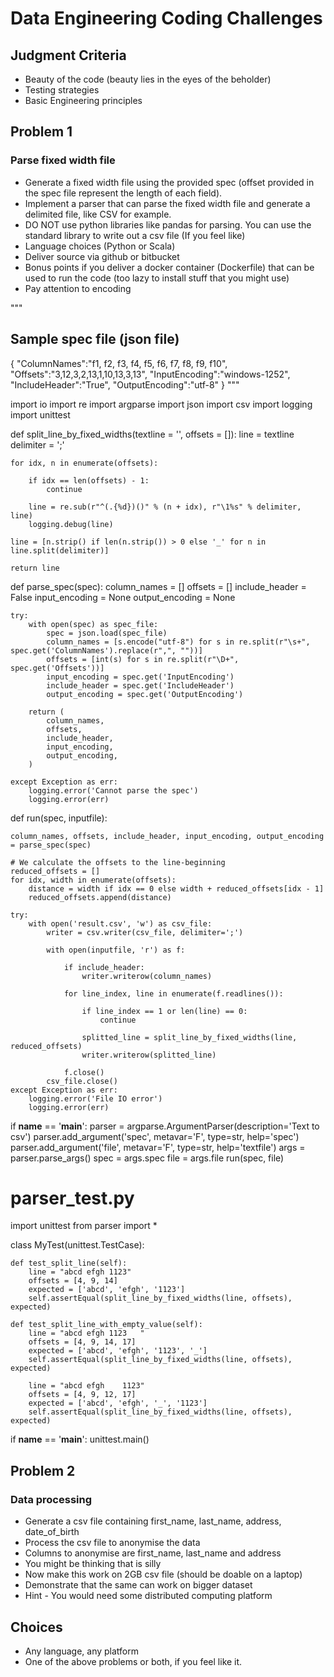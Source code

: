 # Data Engineering Coding Challenges

## Judgment Criteria

- Beauty of the code (beauty lies in the eyes of the beholder)
- Testing strategies
- Basic Engineering principles

## Problem 1

### Parse fixed width file

- Generate a fixed width file using the provided spec (offset provided in the spec file represent the length of each field).
- Implement a parser that can parse the fixed width file and generate a delimited file, like CSV for example.
- DO NOT use python libraries like pandas for parsing. You can use the standard library to write out a csv file (If you feel like)
- Language choices (Python or Scala)
- Deliver source via github or bitbucket
- Bonus points if you deliver a docker container (Dockerfile) that can be used to run the code (too lazy to install stuff that you might use)
- Pay attention to encoding

"""
## Sample spec file (json file)
{
    "ColumnNames":"f1, f2, f3, f4, f5, f6, f7, f8, f9, f10",
    "Offsets":"3,12,3,2,13,1,10,13,3,13",
    "InputEncoding":"windows-1252",
    "IncludeHeader":"True",
    "OutputEncoding":"utf-8"
}
"""

import io
import re
import argparse
import json
import csv
import logging
import unittest


def split_line_by_fixed_widths(textline = '', offsets = []):
    line = textline
    delimiter = ';'

    for idx, n in enumerate(offsets):

        if idx == len(offsets) - 1:
            continue

        line = re.sub(r"^(.{%d})()" % (n + idx), r"\1%s" % delimiter, line)
        logging.debug(line)

    line = [n.strip() if len(n.strip()) > 0 else '_' for n in line.split(delimiter)]

    return line


def parse_spec(spec):
    column_names = []
    offsets = []
    include_header = False
    input_encoding = None
    output_encoding = None

    try:
        with open(spec) as spec_file:
            spec = json.load(spec_file)
            column_names = [s.encode("utf-8") for s in re.split(r"\s+", spec.get('ColumnNames').replace(r",", ""))]
            offsets = [int(s) for s in re.split(r"\D+", spec.get('Offsets'))]
            input_encoding = spec.get('InputEncoding')
            include_header = spec.get('IncludeHeader')
            output_encoding = spec.get('OutputEncoding')

        return (
            column_names,
            offsets,
            include_header,
            input_encoding,
            output_encoding,
        )

    except Exception as err:
        logging.error('Cannot parse the spec')
        logging.error(err)


def run(spec, inputfile):

    column_names, offsets, include_header, input_encoding, output_encoding = parse_spec(spec)

    # We calculate the offsets to the line-beginning
    reduced_offsets = []
    for idx, width in enumerate(offsets):
        distance = width if idx == 0 else width + reduced_offsets[idx - 1]
        reduced_offsets.append(distance)

    try:
        with open('result.csv', 'w') as csv_file:
            writer = csv.writer(csv_file, delimiter=';')

            with open(inputfile, 'r') as f:

                if include_header:
                    writer.writerow(column_names)

                for line_index, line in enumerate(f.readlines()):

                    if line_index == 1 or len(line) == 0:
                        continue

                    splitted_line = split_line_by_fixed_widths(line, reduced_offsets)
                    writer.writerow(splitted_line)

                f.close()
            csv_file.close()
    except Exception as err:
        logging.error('File IO error')
        logging.error(err)



if __name__ == '__main__':
    parser = argparse.ArgumentParser(description='Text to csv')
    parser.add_argument('spec', metavar='F', type=str, help='spec')
    parser.add_argument('file', metavar='F', type=str, help='textfile')
    args = parser.parse_args()
    spec = args.spec
    file = args.file
    run(spec, file)

# parser_test.py
import unittest
from parser import *


class MyTest(unittest.TestCase):

    def test_split_line(self):
        line = "abcd efgh 1123"
        offsets = [4, 9, 14]
        expected = ['abcd', 'efgh', '1123']
        self.assertEqual(split_line_by_fixed_widths(line, offsets), expected)

    def test_split_line_with_empty_value(self):
        line = "abcd efgh 1123   "
        offsets = [4, 9, 14, 17]
        expected = ['abcd', 'efgh', '1123', '_']
        self.assertEqual(split_line_by_fixed_widths(line, offsets), expected)

        line = "abcd efgh    1123"
        offsets = [4, 9, 12, 17]
        expected = ['abcd', 'efgh', '_', '1123']
        self.assertEqual(split_line_by_fixed_widths(line, offsets), expected)


if __name__ == '__main__':
    unittest.main()

## Problem 2

### Data processing

- Generate a csv file containing first_name, last_name, address, date_of_birth
- Process the csv file to anonymise the data
- Columns to anonymise are first_name, last_name and address
- You might be thinking  that is silly
- Now make this work on 2GB csv file (should be doable on a laptop)
- Demonstrate that the same can work on bigger dataset
- Hint - You would need some distributed computing platform

## Choices

- Any language, any platform
- One of the above problems or both, if you feel like it.
